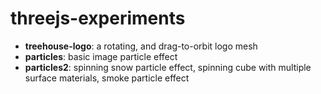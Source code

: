 threejs-experiments
===================
- **treehouse-logo**: a rotating, and drag-to-orbit logo mesh
- **particles**: basic image particle effect
- **particles2**: spinning snow particle effect, spinning cube with multiple surface materials, smoke particle effect
